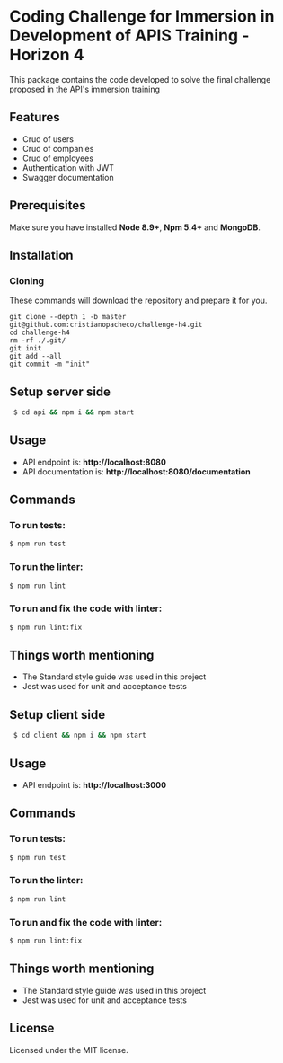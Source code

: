# Coding Challenge for Immersion in Development of APIS Training - Horizon 4

This package contains the code developed to solve the final challenge proposed in the API's immersion training

## Features
  * Crud of users
  * Crud of companies
  * Crud of employees
  * Authentication with JWT
  * Swagger documentation

## Prerequisites

Make sure you have installed **Node 8.9+**, **Npm 5.4+** and **MongoDB**.

## Installation

### Cloning

These commands will download the repository and prepare it for you.

```ssh
git clone --depth 1 -b master git@github.com:cristianopacheco/challenge-h4.git
cd challenge-h4
rm -rf ./.git/
git init
git add --all
git commit -m "init"
```

## Setup server side
``` bash
 $ cd api && npm i && npm start
```

## Usage
* API endpoint is: **http://localhost:8080**
* API documentation is: **http://localhost:8080/documentation**

## Commands
### To run tests:

``` bash
$ npm run test
```

### To run the linter:

``` bash
$ npm run lint
```

### To run and fix the code with linter:

``` bash
$ npm run lint:fix
```

## Things worth mentioning
* The Standard style guide was used in this project
* Jest was used for unit and acceptance tests

## Setup client side
``` bash
 $ cd client && npm i && npm start
```

## Usage
* API endpoint is: **http://localhost:3000**

## Commands
### To run tests:

``` bash
$ npm run test
```

### To run the linter:

``` bash
$ npm run lint
```

### To run and fix the code with linter:

``` bash
$ npm run lint:fix
```

## Things worth mentioning
* The Standard style guide was used in this project
* Jest was used for unit and acceptance tests

## License

Licensed under the MIT license.
